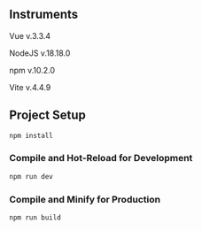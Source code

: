## Instruments

Vue v.3.3.4

NodeJS v.18.18.0

npm v.10.2.0

Vite v.4.4.9

## Project Setup

```sh
npm install
```

### Compile and Hot-Reload for Development

```sh
npm run dev
```

### Compile and Minify for Production

```sh
npm run build
```
